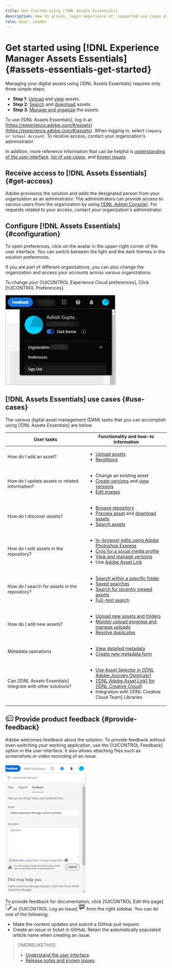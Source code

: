 ```yaml
---
title: Get started using [!DNL Assets Essentials]
description: How to access, login experience of, supported use cases of, and known issues of [!DNL Assets Essentials].
role: User, Leader
---
```

# Get started using [!DNL Experience Manager Assets Essentials] {#assets-essentials-get-started}

<!-- TBD: Make links for these steps. -->

Managing your digital assets using [!DNL Assets Essentials] requires only three simple steps:

* **Step 1**: [Upload](/help/add-delete.md) and [view](/help/navigate-view.md) assets.
* **Step 2**: [Search](/help/search.md) and [download](/help/manage-organize.md#download) assets.
* **Step 3**: [Manage and organize](/help/manage-organize.md) the assets.

To use [!DNL Assets Essentials], log in at [https://experience.adobe.com/#/assets](https://experience.adobe.com/#/assets). When logging in, select `Company or School Account`. To receive access, contact your organization's administrator.

In addition, more reference information that can be helpful is [understanding of the user interface](/help/navigate-view.md), [list of use cases](#use-cases), <!-- TBD: [supported file types](/help/supported-file-formats.md), --> and [known issues](/help/release-notes.md#known-issues).

## Receive access to [!DNL Assets Essentials] {#get-access}

Adobe provisions the solution and adds the designated person from your organization as an administrator. The administrators can provide access to various users from the organization by using [[!DNL Admin Console]](https://helpx.adobe.com/enterprise/admin-guide.html/enterprise/using/welcome.ug.html). For requests related to your access, contact your organization's administrator.

## Configure [!DNL Assets Essentials] {#configuration}

To open preferences, click on the avatar in the upper-right corner of the user interface. You can switch between the light and the dark themes in the solution preferences.

If you are part of different organizations, you can also change the organization and access your accounts across various organizations.

To change your [!UICONTROL Experience Cloud preferences], Click [!UICONTROL Preferences].

![Preference to switch dark and light theme](assets/theme-change.png)

<!-- TBD: What can admins configure? What more can users configure? Any doc that describes Exp Cloud preferences? 
Metadata forms is out of the scope of 6/17 GA. When the functionality is added, link to it from here. It is about configuring metadata UI. -->

<!-- TBD: This section contains beta-specific video that will be updated post-GA.

## Login experience {#login-experience}

When logging in, after providing the credentials, you can be prompted to select an account. In this case, select `Company or School Account` to proceed.

![Select an account to login](assets/do-not-localize/login-experience.gif)
-->

## [!DNL Assets Essentials] use cases {#use-cases}

The various digital asset management (DAM) tasks that you can accomplish using [!DNL Assets Essentials] are below.

| User tasks | Functionality and how-to information |
|-----|------|
| How do I add an asset? | <ul> <li> [Upload assets](/help/add-delete.md) </li> <li> [Renditions](/help/add-delete.md#renditions) </li> </ul> |
| How do I update assets or related information? | <ul> <li>Change an existing asset</li> <li>[Create versions](/help/manage-organize.md#create-versions) and [view versions](/help/manage-organize.md#view-versions)</li> <li>[Edit images](/help/edit-images.md)</li> </ul> |
| How do I discover assets? | <ul> <li>[Browse repository](/help/navigate-view.md#view-assets-and-details) </li> <li> [Preview asset](/help/navigate-view.md#preview-assets) and [download assets](/help/manage-organize.md#download) </li> <li>[Search assets](/help/search.md)</li></ul> |
| How do I edit assets in the repository? | <ul> <li>[In-browser edits using Adobe Photoshop Express](/help/edit-images.md)</li> <li>[Crop for a social media profile](/help/edit-images.md#crop-straighten-images)</li> <li>[View and manage versions](/help/manage-organize.md#view-versions)</li> <li>Use [Adobe Asset Link](/help/integration.md#integrations)</ul></ul> |
| How do I search for assets in the repository? | <ul> <li>[Search within a specific folder](/help/search.md#refine-search-results)</li> <li>[Saved searches](/help/search.md#saved-search)</li> <li>[Search for recently viewed assets](/help/search.md)</li> <li>[Full-text search](/help/search.md) |
| How do I add new assets? | <ul> <li>[Upload new assets and folders](/help/add-delete.md#add-assets)</li> <li>[Monitor upload progress and manage uploads](/help/add-delete.md#upload-progress)</li> <li>[Resolve duplicates](/help/add-delete.md#resolve-upload-fails)</li> </ul> |
| Metadata operations | <ul> <li>[View detailed metadata](/help/metadata.md) </li> <li> [Create new metadata form](/help/metadata.md#metadata-forms) </li> </ul> |
| Can [!DNL Assets Essentials] integrate with other solutions? | <ul> <li>[Use Asset Selector in [!DNL Adobe Journey Optimizer]](/help/integration.md)</li> <li>[[!DNL Adobe Asset Link] for [!DNL Creative Cloud]](/help/integration.md)</li> <li>Integration with [!DNL Creative Cloud Team] Libraries</li> </ul> |

<!--TBD: Merge in above table when these use cases are documented/available.
| How do I delete assets? | <ul> <li>[Delete assets](/help/manage-organize.md)</li> <li>Recover deleted assets</li> <li>Permanently delete assets</li> </ul> |
| How do I share assets or find shared assets? | <ul> <li>Shared by me</li> <li>Shared with me</li> <li>Share for comments and review</li> <li>Unshare assets</li> </ul> |
| How do I collaborate with others and get my assets reviewed | <ul> <li>Share for review</li> <li>Provide comments. Resolve and filter comments</li> <li>Annotations on images</li> <li>Assign tasks to specific users and prioritize</li> </ul> |
-->

## ![feedback icon](assets/do-not-localize/feedback-icon.png) Provide product feedback {#provide-feedback}

Adobe welcomes feedback about the solution. To provide feedback without even switching your working application, use the [!UICONTROL Feedback] option in the user interface. It also allows attaching files such as screenshots or video recording of an issue.

  ![feedback option in the interface](assets/feedback-panel.png)

To provide feedback for documentation, click [!UICONTROL Edit this page] ![edit the page](assets/do-not-localize/edit-page.png) or [!UICONTROL Log an issue] ![create a GitHub issue](assets/do-not-localize/github-issue.png) from the right sidebar. You can do one of the following: 

* Make the content updates and submit a GitHub pull request.
* Create an issue or ticket in GitHub. Retain the automatically populated article name when creating an issue.

>[!MORELIKETHIS]
>
>* [Understand the user interface](/help/navigate-view.md).
>* [Release notes and known issues](/help/release-notes.md).

<!-- TBD: 
>* [Supported file types](/help/supported-file-formats.md).
-->

